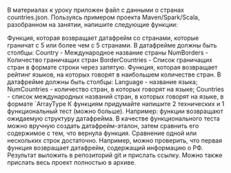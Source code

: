 В материалах к уроку приложен файл с данными о странах countries.json.
Пользуясь примером проекта Maven/Spark/Scala, разобранном на занятии, напишите следующие функции:

Функция, которая возвращает датафрейм со странами, которые граничат с 5 или более чем с 5 странами. В датафрейме должны быть столбцы:
Country - Международное название страны
NumBorders - Количество граничащих стран
BorderCountries - Список граничащих стран в формате строки через запятую.
Функция, которая возвращает рейтинг языков, на которых говорят в наибольшем количестве стран. В датафрейме должны быть столбцы:
Language - название языка;
NumCountries - количество стран, в которых говорят на языке;
Countries - список международных названий стран, в которых говорят на языке, в формате `ArrayType
К функциям придумайте напишите 2 технических и 1 функциональный тест (можно больше). Например: функции возвращают ожидаемую структуру датафрейма. В качестве функционального теста можно вручную создать датафрейм-эталон, затем сравнить его содержимое с тем, что вернула функция. Сравнение одной или нескольких строк достаточно. Например, можно проверить, что первая функция возвращает датафрейм, содержащий информацию о РФ.
Результат выложить в репозиторий git и прислать ссылку. Можно также прислать весь проект полностью в архиве.